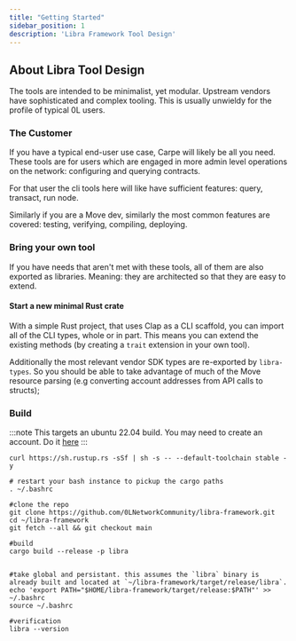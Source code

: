 ```yaml
---
title: "Getting Started"
sidebar_position: 1
description: 'Libra Framework Tool Design'
---
```


## About Libra Tool Design
The tools are intended to be minimalist, yet modular. Upstream vendors have sophisticated and complex tooling. This is usually unwieldy for the profile of typical 0L users.

### The Customer
If you have a typical end-user use case, Carpe will likely be all you need.
These tools are for users which are engaged in more admin level operations on the network: configuring and querying contracts.

For that user the cli tools here will like have sufficient features: query, transact, run node.

Similarly if you are a Move dev, similarly the most common features are covered: testing, verifying, compiling, deploying.

### Bring your own tool
If you have needs that aren't met with these tools, all of them are also exported as libraries. Meaning: they are architected so that they are easy to extend.

#### Start a new minimal Rust crate
With a simple Rust project, that uses Clap as a CLI scaffold, you can import all of the CLI types, whole or in part. This means you can extend the existing methods (by creating a `trait` extension in your own tool).

Additionally the most relevant vendor SDK types are re-exported by `libra-types`. So you should be able to take advantage of much of the Move resource parsing (e.g converting account addresses from API calls to structs);

### Build
:::note
This targets an ubuntu 22.04 build. You may need to create an account. Do it [here](/tools/wallet)
:::

```
curl https://sh.rustup.rs -sSf | sh -s -- --default-toolchain stable -y

# restart your bash instance to pickup the cargo paths
. ~/.bashrc

#clone the repo
git clone https://github.com/0LNetworkCommunity/libra-framework.git
cd ~/libra-framework
git fetch --all && git checkout main

#build
cargo build --release -p libra 


#take global and persistant. this assumes the `libra` binary is already built and located at `~/libra-framework/target/release/libra`.
echo 'export PATH="$HOME/libra-framework/target/release:$PATH"' >> ~/.bashrc
source ~/.bashrc

#verification
libra --version 

```